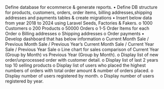 <!-- Ecommerce reports -->
Define database for ecommerce & generate reports.
•	Define DB structure for products, customers, orders, order items, billing addresses,shipping addresses and payments tables & create migrations
•	Insert below data from year 2018 to 2024 using Laravel Seeds, Factories & Fakers.
o 1000 Customers
o 200 Products
o 50000 Orders
o 1-5 Order Items for each Order
o Billing addresses
o Shipping addresses
o Order payments
•	Develop dashboard that has below information
o Current Month Sale / Previous Month Sale / Previous Year’s Current Month Sale
/ Current Year Sale / Previous Year Sale
o Line chart for sales comparison of Current Year (Group by Month) vs Previous
Year (Group by Month).
o Display list of new order/unprocessed order with customer detail.
o Display list of last 2 years top 10 selling products
o Display list of users who placed the highest numbers of orders with total order
amount & number of orders placed.
o Display number of users registered by month.
o Display number of users registered by year.

